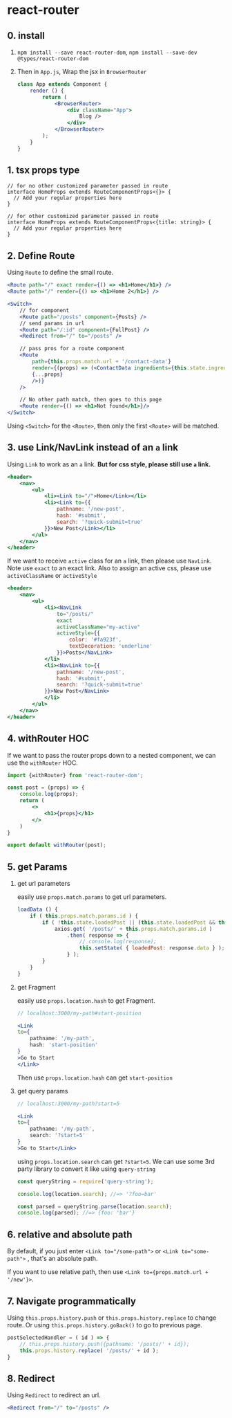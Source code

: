 # react-router

## 0. install

1. `npm install --save react-router-dom`, `npm install --save-dev @types/react-router-dom`

2. Then in `App.js`, Wrap the jsx in `BrowserRouter`

    ```jsx
    class App extends Component {
        render () {
            return (
                <BrowserRouter>
                    <div className="App">
                        Blog />
                    </div>
                </BrowserRouter>
            );
        }
    }
    ```

## 1. tsx props type

```tsx
// for no other customized parameter passed in route
interface HomeProps extends RouteComponentProps<{}> {
  // Add your regular properties here
}

// for other customized parameter passed in route
interface HomeProps extends RouteComponentProps<{title: string}> {
  // Add your regular properties here
}
```

## 2. Define Route

Using `Route` to define the small route.

```jsx
<Route path="/" exact render={() => <h1>Home</h1>} />
<Route path="/" render={() => <h1>Home 2</h1>} />

<Switch>
    // for component
    <Route path="/posts" component={Posts} />
    // send params in url
    <Route path="/:id" component={FullPost} />
    <Redirect from="/" to="/posts" />

    // pass pros for a route component
    <Route
        path={this.props.match.url + '/contact-data'}
        render={(props) => (<ContactData ingredients={this.state.ingredients}
        {...props}
        />)}
    />

    // No other path match, then goes to this page
    <Route render={() => <h1>Not found</h1>}/>
</Switch>
```

Using `<Switch>` for the `<Route>`, then only the first `<Route>` will be matched.

## 3. use Link/NavLink instead of an `a` link

Using `Link` to work as an `a` link. **But for css style, please still use `a` link.**

```jsx
<header>
    <nav>
        <ul>
            <li><Link to="/">Home</Link></li>
            <li><Link to={{
                pathname: '/new-post',
                hash: '#submit',
                search: '?quick-submit=true'
            }}>New Post</Link></li>
        </ul>
    </nav>
</header>
```

If we want to receive `active` class for an `a` link, then please use `NavLink`. Note use `exact` to an exact link. Also to assign an active css, please use `activeClassName` or `activeStyle`

```jsx
<header>
    <nav>
        <ul>
            <li><NavLink
                to="/posts/"
                exact
                activeClassName="my-active"
                activeStyle={{
                    color: '#fa923f',
                    textDecoration: 'underline'
                }}>Posts</NavLink>
            </li>
            <li><NavLink to={{
                pathname: '/new-post',
                hash: '#submit',
                search: '?quick-submit=true'
            }}>New Post</NavLink>
            </li>
        </ul>
    </nav>
</header>
```

## 4. withRouter HOC

If we want to pass the router props down to a nested component, we can use the `withRouter` HOC.

```jsx
import {withRouter} from 'react-router-dom';

const post = (props) => {
    console.log(props);
    return (
        <>
            <h1>{props}</h1>
        </>
    )
}

export default withRouter(post);
```

## 5. get Params

1. get url parameters

    easily use `props.match.params` to get url parameters.

    ```jsx
    loadData () {
        if ( this.props.match.params.id ) {
            if ( !this.state.loadedPost || (this.state.loadedPost && this.state.loadedPost.id !== +this.props.match.params.id) ) {
                axios.get( '/posts/' + this.props.match.params.id )
                    .then( response => {
                        // console.log(response);
                        this.setState( { loadedPost: response.data } );
                    } );
            }
        }
    }
    ```

2. get Fragment

    easily use `props.location.hash` to get Fragment.

    ```jsx
    // localhost:3000/my-path#start-position

    <Link
    to={
        pathname: '/my-path',
        hash: 'start-position'
    }
    >Go to Start
    </Link>
    ```

    Then use `props.location.hash` can get `start-position`

3. get query params

    ```jsx
    // localhost:3000/my-path?start=5

    <Link
    to={
        pathname: '/my-path',
        search: '?start=5'
    }
    >Go to Start</Link>
    ```

    using `props.location.search` can get `?start=5`. We can use some 3rd party library to convert it like using `query-string`

    ```jsx
    const queryString = require('query-string');

    console.log(location.search); //=> '?foo=bar'

    const parsed = queryString.parse(location.search);
    console.log(parsed); //=> {foo: 'bar'}
    ```

## 6. relative and absolute path

By default, if you just enter `<Link to="/some-path">`  or `<Link to="some-path">` , that's an absolute path.

If you want to use relative path, then use `<Link to={props.match.url + '/new'}>`.

## 7. Navigate programmatically

Using `this.props.history.push` or `this.props.history.replace` to change route. Or using `this.props.history.goBack()` to go to previous page.

```jsx
postSelectedHandler = ( id ) => {
    // this.props.history.push({pathname: '/posts/' + id});
    this.props.history.replace( '/posts/' + id );
}
```

## 8. Redirect

Using `Redirect` to redirect an url.

```jsx
<Redirect from="/" to="/posts" />
```